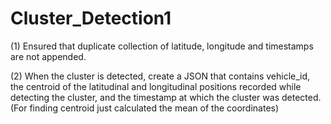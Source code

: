 # Cluster_Detection1

(1) Ensured that  duplicate collection of  latitude, longitude and timestamps are not appended.

(2) When the cluster is detected, create a JSON that contains vehicle_id, the centroid of the latitudinal and longitudinal positions recorded while detecting the cluster, and the timestamp at which the cluster was detected. (For finding centroid just calculated the mean of the coordinates)

